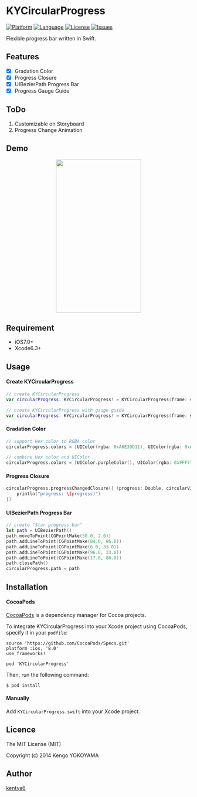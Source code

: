 KYCircularProgress
==================

[![Platform](http://img.shields.io/badge/platform-ios-blue.svg?style=flat
)](https://developer.apple.com/iphone/index.action)
[![Language](http://img.shields.io/badge/language-swift-brightgreen.svg?style=flat
)](https://developer.apple.com/swift)
[![License](http://img.shields.io/badge/license-MIT-lightgrey.svg?style=flat
)](http://mit-license.org)
[![Issues](https://img.shields.io/github/issues/kentya6/KYCircularProgress.svg?style=flat
)](https://github.com/kentya6/KYCircularProgress/issues?state=open)

Flexible progress bar written in Swift.

## Features
- [x] Gradation Color
- [x] Progress Closure
- [x] UIBezierPath Progress Bar
- [x] Progress Gauge Guide

## ToDo
1. Customizable on Storyboard
3. Progress Change Animation

## Demo
<p align="center" >
<img src="https://raw.githubusercontent.com/kentya6/KYCircularProgress/gh-pages/demo.gif" width="232" height="418"/>
</p>

## Requirement
* iOS7.0+
* Xcode6.3+

## Usage
#### Create KYCircularProgress
```swift
// create KYCircularProgress
var circularProgress: KYCircularProgress! = KYCircularProgress(frame: self.view.bounds)

// create KYCircularProgress with gauge guide
var circularProgress: KYCircularProgress! = KYCircularProgress(frame: self.view.bounds, showProgressGuide: true)
```

#### Gradation Color
```swift
// support Hex color to RGBA color
circularProgress.colors = [UIColor(rgba: 0xA6E39D11), UIColor(rgba: 0xAEC1E355), UIColor(rgba: 0xAEC1E3AA), UIColor(rgba: 0xF3C0ABFF)]

// combine Hex color and UIColor
circularProgress.colors = [UIColor.purpleColor(), UIColor(rgba: 0xFFF77A55), UIColor.orangeColor()]
```

#### Progress Closure
```swift
circularProgress.progressChangedClosure({ (progress: Double, circularView: KYCircularProgress) in
	println("progress: \(progress)")
})
```

#### UIBezierPath Progress Bar
```swift
// create "Star progress bar"
let path = UIBezierPath()
path.moveToPoint(CGPointMake(50.0, 2.0))
path.addLineToPoint(CGPointMake(84.0, 86.0))
path.addLineToPoint(CGPointMake(6.0, 33.0))
path.addLineToPoint(CGPointMake(96.0, 33.0))
path.addLineToPoint(CGPointMake(17.0, 86.0))
path.closePath()
circularProgress.path = path
```
## Installation
#### CocoaPods
[CocoaPods](https://cocoapods.org) is a dependency manager for Cocoa projects.

To integrate KYCircularProgress into your Xcode project using CocoaPods, specify it in your `podfile`:

```
source 'https://github.com/CocoaPods/Specs.git'
platform :ios, '8.0'
use_frameworks!

pod 'KYCircularProgress'
```

Then, run the following command:

```
$ pod install
```

#### Manually
Add `KYCircularProgress.swift` into your Xcode project.

## Licence

The MIT License (MIT)

Copyright (c) 2014 Kengo YOKOYAMA

## Author

[kentya6](https://github.com/kentya6)
